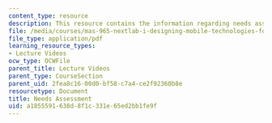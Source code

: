 ```yaml
---
content_type: resource
description: This resource contains the information regarding needs assessment.
file: /media/courses/mas-965-nextlab-i-designing-mobile-technologies-for-the-next-billion-users-fall-2008/a1855591638d8f1c331e65ed2bb1fe9f_MITMAS_965F08_Lec03_needs.pdf
file_type: application/pdf
learning_resource_types:
- Lecture Videos
ocw_type: OCWFile
parent_title: Lecture Videos
parent_type: CourseSection
parent_uid: 2fea8c16-00d0-bf58-c7a4-ce2f92360b8e
resourcetype: Document
title: Needs Assessment
uid: a1855591-638d-8f1c-331e-65ed2bb1fe9f
---
```

